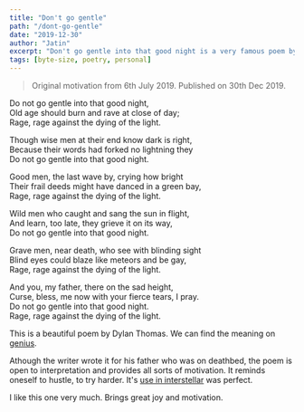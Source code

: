 ```yaml
---
title: "Don't go gentle"
path: "/dont-go-gentle"
date: "2019-12-30"
author: "Jatin"
excerpt: "Don't go gentle into that good night is a very famous poem by Dylan Thomas . You've probably heard it in interstellar."
tags: [byte-size, poetry, personal]
---
```


> Original motivation from 6th July 2019. Published on 30th Dec 2019.

Do not go gentle into that good night,
<br>
Old age should burn and rave at close of day;
<br>
Rage, rage against the dying of the light.

Though wise men at their end know dark is right,
<br>
Because their words had forked no lightning they
<br>
Do not go gentle into that good night.

Good men, the last wave by, crying how bright
<br>
Their frail deeds might have danced in a green bay,
<br>
Rage, rage against the dying of the light.

Wild men who caught and sang the sun in flight,
<br>
And learn, too late, they grieve it on its way,
<br>
Do not go gentle into that good night.

Grave men, near death, who see with blinding sight
<br>
Blind eyes could blaze like meteors and be gay,
<br>
Rage, rage against the dying of the light.

And you, my father, there on the sad height,
<br>
Curse, bless, me now with your fierce tears, I pray.
<br>
Do not go gentle into that good night.
<br>
Rage, rage against the dying of the light.


This is a beautiful poem by Dylan Thomas. We can find the meaning on [genius](https://genius.com/Dylan-thomas-do-not-go-gentle-into-that-good-night-annotated).

Athough the writer wrote it for his father who was on deathbed, the poem is open to interpretation and provides all sorts of motivation. It reminds oneself to hustle, to try harder. It's [use in interstellar](https://www.youtube.com/watch?v=cZ04lK4pjGU) was perfect. 

I like this one very much. Brings great joy and motivation.
